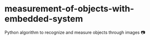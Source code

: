 # measurement-of-objects-with-embedded-system
Python algorithm to recognize and measure objects through images 📷
